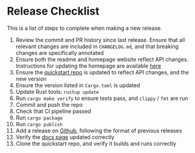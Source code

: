 # Release Checklist

This is a list of steps to complete when making a new release.

1. Review the commit and PR history since last release. Ensure that all relevant
changes are included in `CHANGELOG.md`, and that breaking changes
are specifically annotated
1. Ensure both the readme and homepage website reflect API changes. Instructions
for updating the homepage are available [here](https://github.com/David-OConnor/seed-homepage)
1. Ensure the [quickstart repo](https://github.com/David-Oconnor/seed-quickstart) is updated
to reflect API changes, and the new version
1. Ensure the version listed in `Cargo.toml` is updated
1. Update Rust tools: `rustup update`
1. Run `cargo make verify` to ensure tests pass, and `clippy` / `fmt` are run
1. Commit and push the repo
1. Check that CI pipeline passed
1. Run `cargo package`
1. Run `cargo publish`
1. Add a release on [Github](https://github.com/David-OConnor/seed/releases), following the format of previous releases
1. Verify the [docs page](https://docs.rs/seed/) updated correctly
1. Clone the quickstart repo, and verify it builds and runs correctly

